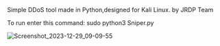 Simple DDoS tool made in Python,designed for Kali Linux. by JRDP Team 


  To run enter this command:
  sudo python3 Sniper.py
  
![Screenshot_2023-12-29_09-09-55](https://github.com/JRDPCN/Sniper/assets/136267216/9284fea2-6930-4214-8f3f-6443f630867d)
